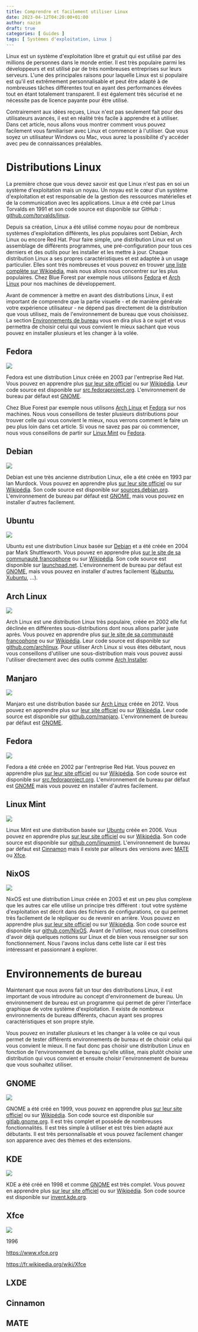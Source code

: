 ```yaml
---
title: Comprendre et facilement utiliser Linux
date: 2023-04-12T04:20:00+01:00
author: nazim
draft: true
categories: [ Guides ]
tags: [ Systèmes d'exploitation, Linux ]
---
```


Linux est un système d'exploitation libre et gratuit qui est utilisé par des millions de personnes dans le monde entier. Il est très populaire parmi les développeurs et est utilisé par de très nombreuses entreprises sur leurs serveurs. L'une des principales raisons pour laquelle Linux est si populaire est qu'il est extrêmement personnalisable et peut être adapté à de nombreuses tâches différentes tout en ayant des performances élevées tout en étant totalement transparent. Il est également très sécurisé et ne nécessite pas de licence payante pour être utilisé.

Contrairement aux idées reçues, Linux n'est pas seulement fait pour des utilisateurs avancés, il est en réalité très facile à apprendre et à utiliser. Dans cet article, nous allons vous montrer comment vous pouvez facilement vous familiariser avec Linux et commencer à l'utiliser. Que vous soyez un utilisateur Windows ou Mac, vous aurez la possibilité d'y accéder avec peu de connaissances préalables.



# Distributions Linux

La première chose que vous devez savoir est que Linux n'est pas en soi un système d'exploitation mais un noyau. Un noyau est le cœur d'un système d'exploitation et est responsable de la gestion des ressources matérielles et de la communication avec les applications. Linux a été créé par Linus Torvalds en 1991 et son code source est disponible sur GitHub : [github.com/torvalds/linux](https://github.com/torvalds/linux).

Depuis sa création, Linux a été utilisé comme noyau pour de nombreux systèmes d'exploitation différents, les plus populaires sont Debian, Arch Linux ou encore Red Hat. Pour faire simple, une distribution Linux est un assemblage de différents programmes, une pré-configuration pour tous ces derniers et des outils pour les installer et les mettre à jour. Chaque distribution Linux a ses propres caractéristiques et est adaptée à un usage particulier. Elles sont très nombreuses et vous pouvez en trouver [une liste complète sur Wikipédia](https://fr.wikipedia.org/wiki/Liste_des_distributions_GNU/Linux), mais nous allons nous concentrer sur les plus populaires. Chez Blue Forest par exemple nous utilisons [Fedora](#fedora) et [Arch Linux](#arch-linux) pour nos machines de développement.

Avant de commencer à mettre en avant des distributions Linux, il est important de comprendre que la partie visuelle - et de manière générale votre expérience utilisateur - ne dépend pas directement de la distribution que vous utilisez, mais de l'environnement de bureau que vous choisissez. La section [Environnements de bureau](#environnements-de-bureau) vous en dira plus à ce sujet et vous permettra de choisir celui qui vous convient le mieux sachant que vous pouvez en installer plusieurs et les changer à la volée.


## Fedora

![](https://upload.wikimedia.org/wikipedia/commons/8/8f/Fedora_logo_%282021%29.svg?download)

Fedora est une distribution Linux créée en 2003 par  l'entreprise Red Hat. Vous pouvez en apprendre plus [sur leur site officiel](https://fedoraproject.org/fr/) ou sur [Wikipédia](https://fr.wikipedia.org/wiki/Fedora_Linux). Leur code source est disponible sur [src.fedoraproject.org](https://src.fedoraproject.org/). L'environnement de bureau par défaut est [GNOME](#gnome).

Chez Blue Forest par exemple nous utilisons [Arch Linux](#arch-linux) et [Fedora](#fedora) sur nos machines. Nous vous conseillons de tester plusieurs distributions pour trouver celle qui vous convient le mieux, nous verrons comment le faire un peu plus loin dans cet article. Si vous ne savez pas par où commencer, nous vous conseillons de partir sur [Linux Mint](#linux-mint) ou [Fedora](#fedora).


## Debian

![](https://upload.wikimedia.org/wikipedia/commons/4/4a/Debian-OpenLogo.svg?download)

Debian est une très ancienne distribution Linux, elle a été créée en 1993 par Ian Murdock. Vous pouvez en apprendre plus [sur leur site officiel](https://www.debian.org/intro/why_debian) ou sur [Wikipédia](https://fr.wikipedia.org/wiki/Debian). Son code source est disponible sur [sources.debian.org](https://sources.debian.org/). L'environnement de bureau par défaut est [GNOME](#gnome), mais vous pouvez en installer d'autres facilement.



## Ubuntu

![](https://upload.wikimedia.org/wikipedia/commons/9/9d/Ubuntu_logo.svg?download)

Ubuntu est une distribution Linux basée sur [Debian](#debian) et a été créée en 2004 par Mark Shuttleworth. Vous pouvez en apprendre plus [sur le site de sa communauté francophone](https://www.ubuntu-fr.org/) ou sur [Wikipédia](https://fr.wikipedia.org/wiki/Ubuntu_(syst%C3%A8me_d%27exploitation)). Son code source est disponible sur [launchpad.net](https://launchpad.net/ubuntu). L'environnement de bureau par défaut est [GNOME](#gnome), mais vous pouvez en installer d'autres facilement ([Kubuntu](https://doc.ubuntu-fr.org/kubuntu), [Xubuntu](https://doc.ubuntu-fr.org/xubuntu), ...).


## Arch Linux

![](https://upload.wikimedia.org/wikipedia/commons/e/e8/Archlinux-logo-standard-version.png?download)

Arch Linux est une distribution Linux très populaire, créée en 2002 elle fut déclinée en différentes sous-distributions dont nous allons parler juste après. Vous pouvez en apprendre plus [sur le site de sa communauté francophone](https://archlinux.fr/) ou sur [Wikipédia](https://fr.wikipedia.org/wiki/Arch_Linux). Leur code source est disponible sur [github.com/archlinux](https://github.com/archlinux). Pour utiliser Arch Linux si vous êtes débutant, nous vous conseillons d'utiliser une sous-distribution mais vous pouvez aussi l'utiliser directement avec des outils comme [Arch Installer](https://github.com/archlinux/archinstall).


## Manjaro

![](https://upload.wikimedia.org/wikipedia/commons/8/85/Manjaro_logo_text.svg?download)

Manjaro est une distribution basée sur [Arch Linux](#arch-linux) créée en 2012. Vous pouvez en apprendre plus sur [leur site officiel](https://manjaro.org/) ou sur [Wikipédia](https://fr.wikipedia.org/wiki/Manjaro_Linux). Leur code source est disponible sur [github.com/manjaro](https://github.com/manjaro). L'environnement de bureau par défaut est [GNOME](#gnome).


## Fedora

![](https://upload.wikimedia.org/wikipedia/commons/8/8f/Fedora_logo_%282021%29.svg?download)

Fedora a été créée en 2002 par l'entreprise Red Hat. Vous pouvez en apprendre plus [sur leur site officiel](https://fedoraproject.org/fr/) ou sur [Wikipédia](https://fr.wikipedia.org/wiki/Fedora_Linux). Son code source est disponible sur [src.fedoraproject.org](https://src.fedoraproject.org/). L'environnement de bureau par défaut est [GNOME](#gnome) mais vous pouvez en installer d'autres facilement.


## Linux Mint

![](https://upload.wikimedia.org/wikipedia/commons/4/45/The_Linux_Mint_Logo.svg?download)

Linux Mint est une distribution basée sur [Ubuntu](#ubuntu) créée en 2006. Vous pouvez en apprendre plus [sur leur site officiel](https://linuxmint.com/) ou sur [Wikipédia](https://fr.wikipedia.org/wiki/Linux_Mint). Son code source est disponible sur [github.com/linuxmint](https://github.com/linuxmint). L'environnement de bureau par défaut est [Cinnamon](#cinnamon) mais il existe par ailleurs des versions avec [MATE](#mate) ou [Xfce](#xfce).


## NixOS

![](https://upload.wikimedia.org/wikipedia/commons/c/c4/NixOS_logo.svg?download)

NixOS est une distribution Linux créée en 2003 et est un peu plus complexe que les autres car elle utilise un principe très différent : tout votre système d'exploitation est décrit dans des fichiers de configurations, ce qui permet très facilement de le répliquer ou de revenir en arrière. Vous pouvez en apprendre plus [sur leur site officiel](https://nixos.org/) ou sur [Wikipédia](https://fr.wikipedia.org/wiki/NixOS). Son code source est disponible sur [github.com/NixOS](https://github.com/NixOS). Avant de l'utiliser, nous vous conseillons d'avoir déjà quelques notions sur Linux et de bien vous renseigner sur son fonctionnement. Nous l'avons inclus dans cette liste car il est très intéressant et passionnant à explorer.



# Environnements de bureau

Maintenant que nous avons fait un tour des distributions Linux, il est important de vous introduire au concept d'environnement de bureau. Un environnement de bureau est un programme qui permet de gérer l'interface graphique de votre système d'exploitation. Il existe de nombreux environnements de bureau différents, chacun ayant ses propres caractéristiques et son propre style.

Vous pouvez en installer plusieurs et les changer à la volée ce qui vous permet de tester différents environnements de bureau et de choisir celui qui vous convient le mieux. Il ne faut donc pas choisir une distribution Linux en fonction de l'environnement de bureau qu'elle utilise, mais plutôt choisir une distribution qui vous convient et ensuite choisir l'environnement de bureau que vous souhaitez utiliser.

## GNOME

![](https://upload.wikimedia.org/wikipedia/commons/0/06/Gnome-40-shell.png?download)

GNOME a été créé en 1999, vous pouvez en apprendre plus [sur leur site officiel](https://www.gnome.org/) ou sur [Wikipédia](https://fr.wikipedia.org/wiki/GNOME). Son code source est disponible sur [gitlab.gnome.org](https://gitlab.gnome.org/GNOME). Il est très complet et possède de nombreuses fonctionnalités. Il est très simple à utiliser et est très bien adapté aux débutants. Il est très personnalisable et vous pouvez facilement changer son apparence avec des thèmes et des extensions.

## KDE

![](https://upload.wikimedia.org/wikipedia/commons/a/a9/KDE_Plasma_5.16.png?download)

KDE a été créé en 1998 et comme [GNOME](#gnome) est très complet. Vous pouvez en apprendre plus [sur leur site officiel](https://kde.org/fr/) ou sur [Wikipédia](https://fr.wikipedia.org/wiki/KDE). Son code source est disponible sur [invent.kde.org](https://invent.kde.org/).


## Xfce

![](https://upload.wikimedia.org/wikipedia/commons/2/21/Xfce-4.12.png?download)

1996

https://www.xfce.org

https://fr.wikipedia.org/wiki/Xfce

## LXDE

## Cinnamon

## MATE
